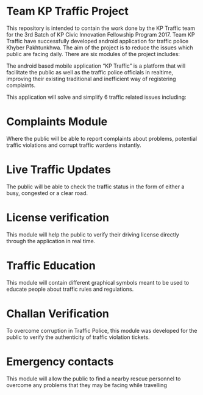 # Team KP Traffic Project
This repository is intended to contain the work done by the KP Traffic team for the 3rd Batch of KP Civic Innovation Fellowship Program 2017.
Team KP Traffic have successfully developed android application for traffic police Khyber Pakhtunkhwa. The aim of the project is to reduce the 
issues which public are facing daily. There are six modules of the project includes:

The android based mobile application “KP Traffic” is a platform that will facilitate the public as well as the traffic police officials in realtime, improving their existing traditional and inefficient way of registering complaints.

This application will solve and simplify 6 traffic related issues including:
# Complaints Module 
Where the public will be able to report complaints about problems, potential traffic violations and corrupt traffic wardens instantly.
# Live Traffic Updates 
The public will be able to check the traffic status in the form of either a busy, congested or a clear road.
# License verification 
This module will help the public to verify their driving license directly through the application in real time.
# Traffic Education 
This module will contain different graphical symbols meant to be used to educate people about traffic rules and regulations.
# Challan Verification  
To overcome corruption in Traffic Police, this module was developed for the public to verify the authenticity of traffic violation tickets.
# Emergency contacts 
This module will allow the public to find a nearby rescue personnel to overcome any problems that they may be facing while travelling
